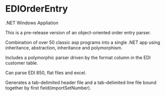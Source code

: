 # EDIOrderEntry
.NET Windows Appliation

This is a pre-release version of an object-oriented order entry parser.

Combination of over 50 classic asp programs into a single .NET app using inheritance, abstraction, inheritance and polymorphism. 

Includes a polymorphic parser driven by the format column in the EDI customer table. 

Can parse EDI 850, flat files and excel. 

Generates a tab-delimited header file and a tab-delimited line file bound together by first field(importSetNumber).

